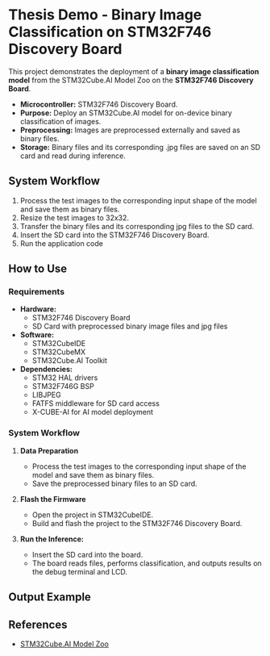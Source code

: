 # Thesis Demo - Binary Image Classification on STM32F746 Discovery Board

This project demonstrates the deployment of a **binary image classification model** from the STM32Cube.AI Model Zoo on the **STM32F746 Discovery Board**.
- **Microcontroller:** STM32F746 Discovery Board.
- **Purpose:** Deploy an STM32Cube.AI model for on-device binary classification of images.
- **Preprocessing:** Images are preprocessed externally and saved as binary files.
- **Storage:** Binary files and its corresponding .jpg files are saved on an SD card and read during inference.

## System Workflow

1. Process the test images to the corresponding input shape of the model and save them as binary files.
2. Resize the test images to 32x32.
3. Transfer the binary files and its corresponding jpg files to the SD card.
4. Insert the SD card into the STM32F746 Discovery Board.
5. Run the application code

## How to Use

### Requirements

- **Hardware:**
  - STM32F746 Discovery Board
  - SD Card with preprocessed binary image files and jpg files
- **Software:**
  - STM32CubeIDE
  - STM32CubeMX
  - STM32Cube.AI Toolkit
- **Dependencies:**
  - STM32 HAL drivers
  - STM32F746G BSP
  - LIBJPEG
  - FATFS middleware for SD card access
  - X-CUBE-AI for AI model deployment

### System Workflow

1. **Data Preparation**
   - Process the test images to the corresponding input shape of the model and save them as binary files.
   - Save the preprocessed binary files to an SD card.

2. **Flash the Firmware**
   - Open the project in STM32CubeIDE.
   - Build and flash the project to the STM32F746 Discovery Board.

3. **Run the Inference:**
   - Insert the SD card into the board.
   - The board reads files, performs classification, and outputs results on the debug terminal and LCD.

## Output Example

## References

- [STM32Cube.AI Model Zoo](https://www.st.com/en/development-tools/x-cube-ai.html)
